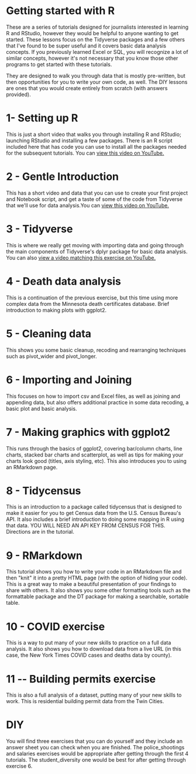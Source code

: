# Getting started with R
These are a series of tutorials designed for journalists interested in learning R and RStudio, however they would be helpful to anyone wanting to get started. These lessons focus on the Tidyverse packages and a few others that I've found to be super useful and it covers basic data analysis concepts. If you previously learned Excel or SQL, you will recognize a lot of similar concepts, however it's not necessary that you know those other programs to get started with these tutorials.

They are designed to walk you through data that is mostly pre-written, but then opportunities for you to write your own code, as well. The DIY lessons are ones that you would create entirely from scratch (with answers provided). 

# 1- Setting up R
This is just a short video that walks you through installing R and RStudio; launching RStudio and installing a few packages. There is an R script included here that has code you can use to install all the packages needed for the subsequent tutorials. You can  <a href="https://youtu.be/NPSletCwyGQ">view this video on YouTube.</a>

# 2 - Gentle Introduction
This has a short video and data that you can use to create your first project and Notebook script, and get a taste of some of the code from Tidyverse that we'll use for data analysis.You can <a href="https://youtu.be/5FlFTmXkWrQ">view this video on YouTube.</a>

# 3 - Tidyverse
This is where we really get moving with importing data and going through the main components of Tidyverse's dplyr package for basic data analysis. You can also <a href="https://youtu.be/tx7nEYGMb28">view a video matching this exercise on YouTube.</a>

# 4 - Death data analysis
This is a continuation of the previous exercise, but this time using more complex data from the Minnesota death certificates database. Brief introduction to making plots with ggplot2.

# 5 - Cleaning data
This shows you some basic cleanup, recoding and rearranging techniques such as pivot_wider and pivot_longer.

# 6 - Importing and Joining
This focuses on how to import csv and Excel files, as well as joining and appending data, but also offers additional practice in some data recoding, a basic plot and basic analysis.

# 7 - Making graphics with ggplot2
This runs through the basics of ggplot2, covering bar/column charts, line charts, stacked bar charts and scatterplot, as well as tips for making your charts look good (titles, axis styling, etc). This also introduces you to using an RMarkdown page.

# 8 - Tidycensus
This is an introduction to a package called tidycensus that is designed to make it easier for you to get Census data from the U.S. Census Bureau's API. It also includes a brief introduction to doing some mapping in R using that data.  YOU WILL NEED AN API KEY FROM CENSUS FOR THIS. Directions are in the tutorial.

# 9 - RMarkdown
This tutorial shows you how to write your code in an RMarkdown file and then "knit" it into a pretty HTML page (with the option of hiding your code). This is a great way to make a beautiful presentation of your findings to share with others. It also shows you some other formatting tools such as the formattable package and the DT package for making a searchable, sortable table.

# 10 - COVID exercise
This is a way to put many of your new skills to practice on a full data analysis. It also shows you how to download data from a live URL (in this case, the New York Times COVID cases and deaths data by county). 

# 11 -- Building permits exercise
This is also a full analysis of a dataset, putting many of your new skills to work. This is residential building permit data from the Twin Cities. 

# DIY
You will find three exercises that you can do yourself and they include an answer sheet you can check when you are finished. The police_shootings and salaries exercises would be appropriate after getting through the first 4 tutorials. The student_diversity one would be best for after getting through exercise 6.